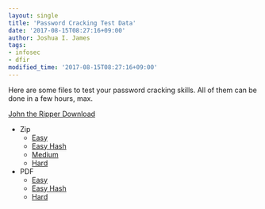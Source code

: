 ```yaml
---
layout: single
title: 'Password Cracking Test Data'
date: '2017-08-15T08:27:16+09:00'
author: Joshua I. James
tags:
- infosec
- dfir
modified_time: '2017-08-15T08:27:16+09:00'
---
```


Here are some files to test your password cracking skills. All of them can be done in a few hours, max.

[John the Ripper Download](http://www.openwall.com/john/)

* Zip
  * [Easy](https://cybercrimetech.com/assets/data/easy.zip)
  * [Easy Hash](https://cybercrimetech.com/assets/data/easy.zip.hash)
  * [Medium](https://cybercrimetech.com/assets/data/medium.zip)
  * [Hard](https://cybercrimetech.com/assets/data/hard.zip)
* PDF
  * [Easy](https://cybercrimetech.com/assets/data/easy.pdf)
  * [Easy Hash](https://cybercrimetech.com/assets/data/easy.pdf.hash)
  * [Hard](https://cybercrimetech.com/assets/data/hard.pdf)
